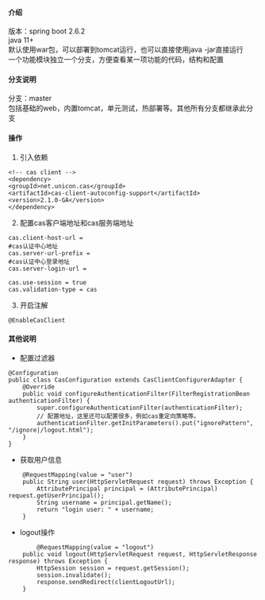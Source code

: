 #### 介绍
版本：spring boot 2.6.2  
java 11+  
默认使用war包，可以部署到tomcat运行，也可以直接使用java -jar直接运行  
一个功能模块独立一个分支，方便查看某一项功能的代码，结构和配置  


#### 分支说明
分支：master  
包括基础的web，内置tomcat，单元测试，热部署等。其他所有分支都继承此分支  


#### 操作
1. 引入依赖
```
<!-- cas client -->
<dependency>
<groupId>net.unicon.cas</groupId>
<artifactId>cas-client-autoconfig-support</artifactId>
<version>2.1.0-GA</version>
</dependency>
```

2. 配置cas客户端地址和cas服务端地址
```
cas.client-host-url = 
#cas认证中心地址
cas.server-url-prefix = 
#cas认证中心登录地址
cas.server-login-url = 

cas.use-session = true
cas.validation-type = cas
```

3. 开启注解
```
@EnableCasClient
```

#### 其他说明
- 配置过滤器
```
@Configuration
public class CasConfiguration extends CasClientConfigurerAdapter {
	@Override
	public void configureAuthenticationFilter(FilterRegistrationBean authenticationFilter) {
		super.configureAuthenticationFilter(authenticationFilter);
		// 配置地址，这里还可以配置很多，例如cas重定向策略等。
		authenticationFilter.getInitParameters().put("ignorePattern", "/ignore|/logout.html");
	}
}
```
- 获取用户信息
```
	@RequestMapping(value = "user")
	public String user(HttpServletRequest request) throws Exception {
		AttributePrincipal principal = (AttributePrincipal) request.getUserPrincipal();
		String username = principal.getName();
		return "login user: " + username;
	}
```
- logout操作
```
        @RequestMapping(value = "logout")
	public void logout(HttpServletRequest request, HttpServletResponse response) throws Exception {
		HttpSession session = request.getSession();
		session.invalidate();
		response.sendRedirect(clientLogoutUrl);
	}
```
